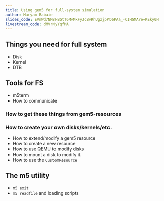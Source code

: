 ```yaml
---
title: Using gem5 for full-system simulation
author: Maryam Babaie
slides_code: EVmWd7NM8HBGtT6MvMkFyJcBvRhUgzjpPD6PAa_-CIHGMA?e=KEky0H
livestream_code: dMVrNyYqfMA
---
```


## Things you need for full system

- Disk
- Kernel
- DTB

## Tools for FS

- m5term
- How to communicate

### How to get these things from gem5-resources

### How to create your own disks/kernels/etc.

- How to extend/modify a gem5 resource
- How to create a new resource
- How to use QEMU to modify disks
- How to mount a disk to modify it.
- How to use the `CustomResource`

## The m5 utility

- `m5 exit`
- `m5 readfile` and loading scripts
